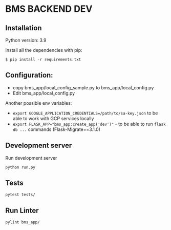 # BMS BACKEND DEV


## Installation

Python version: 3.9

Install all the dependencies  with pip:

```
$ pip install -r requirements.txt
```

## Configuration:

* copy bms_app/local_config_sample.py to bms_app/local_config.py
* Edit bms_app/local_config.py

Another possible env variables:

- ` export GOOGLE_APPLICATION_CREDENTIALS=/path/to/sa-key.json ` to be able to work with GCP services locally
- `export FLASK_APP="bms_app:create_app('dev')"` - to be able to run `flask db ...` commands (Flask-Migrate==3.1.0)


## Development server

Run development server

```
python run.py
```

## Tests

```
pytest tests/
```


## Run Linter

```
pylint bms_app/
```
